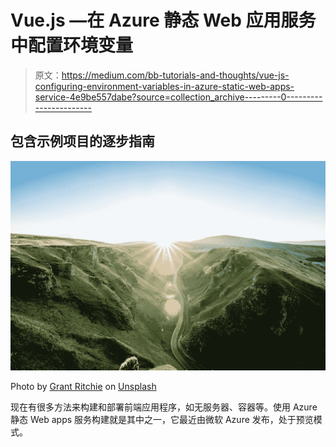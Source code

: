 # Vue.js —在 Azure 静态 Web 应用服务中配置环境变量

> 原文：<https://medium.com/bb-tutorials-and-thoughts/vue-js-configuring-environment-variables-in-azure-static-web-apps-service-4e9be557dabe?source=collection_archive---------0----------------------->

## 包含示例项目的逐步指南

![](img/1c6241e6db8293c9a4c773972c7804d4.png)

Photo by [Grant Ritchie](https://unsplash.com/@grantritchie?utm_source=medium&utm_medium=referral) on [Unsplash](https://unsplash.com?utm_source=medium&utm_medium=referral)

现在有很多方法来构建和部署前端应用程序，如无服务器、容器等。使用 Azure 静态 Web apps 服务构建就是其中之一，它最近由微软 Azure 发布，处于预览模式。